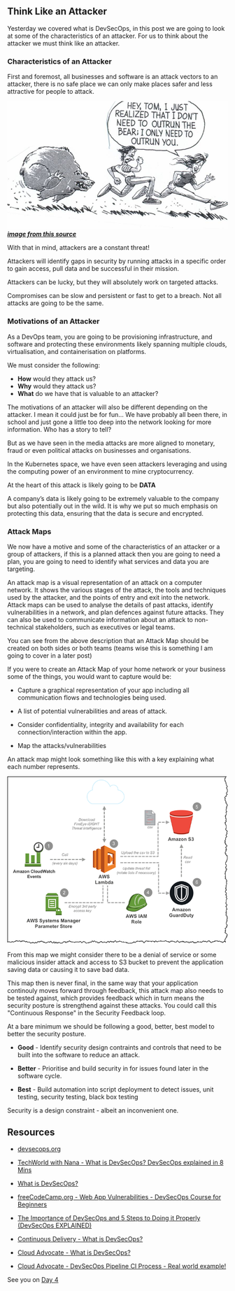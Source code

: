 ## Think Like an Attacker

Yesterday we covered what is DevSecOps, in this post we are going to look at some of the characteristics of an attacker. For us to think about the attacker we must think like an attacker. 

### Characteristics of an Attacker

First and foremost, all businesses and software is an attack vectors to an attacker, there is no safe place we can only make places safer and less attractive for people to attack. 

![](images\day03-2.jpg)
***[image from this source](https://www.trainerize.me/articles/outrun-bear/)***

With that in mind, attackers are a constant threat! 

Attackers will identify gaps in security by running attacks in a specific order to gain access, pull data and be successful in their mission. 

Attackers can be lucky, but they will absolutely work on targeted attacks. 

Compromises can be slow and persistent or fast to get to a breach. Not all attacks are going to be the same. 

### Motivations of an Attacker

As a DevOps team, you are going to be provisioning infrastructure, and software and protecting these environments likely spanning multiple clouds, virtualisation, and containerisation on platforms. 

We must consider the following: 

- **How** would they attack us? 
- **Why** would they attack us? 
- **What** do we have that is valuable to an attacker? 

The motivations of an attacker will also be different depending on the attacker. I mean it could just be for fun... We have probably all been there, in school and just gone a little too deep into the network looking for more information. Who has a story to tell? 

But as we have seen in the media attacks are more aligned to monetary, fraud or even political attacks on businesses and organisations. 

In the Kubernetes space, we have even seen attackers leveraging and using the computing power of an environment to mine cryptocurrency. 

At the heart of this attack is likely going to be **DATA** 

A company’s data is likely going to be extremely valuable to the company but also potentially out in the wild. It is why we put so much emphasis on protecting this data, ensuring that the data is secure and encrypted. 

### Attack Maps 

We now have a motive and some of the characteristics of an attacker or a group of attackers, if this is a planned attack then you are going to need a plan, you are going to need to identify what services and data you are targeting.

An attack map is a visual representation of an attack on a computer network. It shows the various stages of the attack, the tools and techniques used by the attacker, and the points of entry and exit into the network. Attack maps can be used to analyse the details of past attacks, identify vulnerabilities in a network, and plan defences against future attacks. They can also be used to communicate information about an attack to non-technical stakeholders, such as executives or legal teams.

You can see from the above description that an Attack Map should be created on both sides or both teams (teams wise this is something I am going to cover in a later post)

If you were to create an Attack Map of your home network or your business some of the things, you would want to capture would be: 

- Capture a graphical representation of your app including all communication flows and technologies being used. 

- A list of potential vulnerabilities and areas of attack.

- Consider confidentiality, integrity and availability for each connection/interaction within the app. 

- Map the attacks/vulnerabilities

An attack map might look something like this with a key explaining what each number represents. 

![](images\day03-1.png)

From this map we might consider there to be a denial of service or some malicious insider attack and access to S3 bucket to prevent the application saving data or causing it to save bad data. 

This map then is never final, in the same way that your application continouly moves forward through feedback, this attack map also needs to be tested against, which provides feedback which in turn means the security posture is strengthend against these attacks. You could call this "Continuous Response" in the Security Feedback loop. 

At a bare minimum we should be following a good, better, best model to better the security posture. 

- **Good** - Identify security design contraints and controls that need to be built into the software to reduce an attack. 

- **Better** - Prioritise and build security in for issues found later in the software cycle. 

- **Best** - Build automation into script deployment to detect issues, unit testing, security testing, black box testing

Security is a design constraint - albeit an inconvenient one.

## Resources 

- [devsecops.org](https://www.devsecops.org/)

- [TechWorld with Nana - What is DevSecOps? DevSecOps explained in 8 Mins](https://www.youtube.com/watch?v=nrhxNNH5lt0&list=PLsKoqAvws1pvg7qL7u28_OWfXwqkI3dQ1&index=1&t=19s)

- [What is DevSecOps?](https://www.youtube.com/watch?v=J73MELGF6u0&list=PLsKoqAvws1pvg7qL7u28_OWfXwqkI3dQ1&index=2&t=1s)

- [freeCodeCamp.org - Web App Vulnerabilities - DevSecOps Course for Beginners](https://www.youtube.com/watch?v=F5KJVuii0Yw&list=PLsKoqAvws1pvg7qL7u28_OWfXwqkI3dQ1&index=3&t=67s)

- [The Importance of DevSecOps and 5 Steps to Doing it Properly (DevSecOps EXPLAINED)](https://www.youtube.com/watch?v=KaoPQLyWq_g&list=PLsKoqAvws1pvg7qL7u28_OWfXwqkI3dQ1&index=4&t=13s)

- [Continuous Delivery - What is DevSecOps?](https://www.youtube.com/watch?v=NdvMUcWNlFw&list=PLsKoqAvws1pvg7qL7u28_OWfXwqkI3dQ1&index=5&t=6s)

- [Cloud Advocate - What is DevSecOps?](https://www.youtube.com/watch?v=a2y4Oj5wrZg&list=PLsKoqAvws1pvg7qL7u28_OWfXwqkI3dQ1&index=6)

- [Cloud Advocate - DevSecOps Pipeline CI Process - Real world example!](https://www.youtube.com/watch?v=ipe08lFQZU8&list=PLsKoqAvws1pvg7qL7u28_OWfXwqkI3dQ1&index=7&t=204s)

See you on [Day 4](day04.md) 